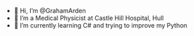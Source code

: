 - 👋 Hi, I’m @GrahamArden
- 👀 I’m a Medical Physicist at Castle Hill Hospital, Hull
- 🌱 I’m currently learning C# and trying to improve my Python


<!---
GrahamArden/GrahamArden is a ✨ special ✨ repository because its `README.md` (this file) appears on your GitHub profile.
You can click the Preview link to take a look at your changes.
--->
